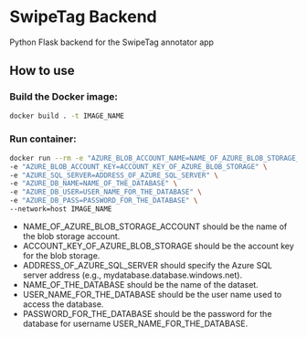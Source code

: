 # SwipeTag Backend
Python Flask backend for the SwipeTag annotator app

## How to use
### Build the Docker image:

```bash
docker build . -t IMAGE_NAME
```

### Run container:
```bash
docker run --rm -e "AZURE_BLOB_ACCOUNT_NAME=NAME_OF_AZURE_BLOB_STORAGE_ACCOUNT" \
-e "AZURE_BLOB_ACCOUNT_KEY=ACCOUNT_KEY_OF_AZURE_BLOB_STORAGE" \
-e "AZURE_SQL_SERVER=ADDRESS_OF_AZURE_SQL_SERVER" \
-e "AZURE_DB_NAME=NAME_OF_THE_DATABASE" \
-e "AZURE_DB_USER=USER_NAME_FOR_THE_DATABASE" \
-e "AZURE_DB_PASS=PASSWORD_FOR_THE_DATABASE" \
--network=host IMAGE_NAME
```

 - NAME_OF_AZURE_BLOB_STORAGE_ACCOUNT should be the name of the blob storage account.
 - ACCOUNT_KEY_OF_AZURE_BLOB_STORAGE should be the account key for the blob storage.
 - ADDRESS_OF_AZURE_SQL_SERVER should specify the Azure SQL server address (e.g., mydatabase.database.windows.net).
 - NAME_OF_THE_DATABASE should be the name of the dataset.
 - USER_NAME_FOR_THE_DATABASE should be the user name used to access the database.
 - PASSWORD_FOR_THE_DATABASE should be the password for the database for username USER_NAME_FOR_THE_DATABASE.